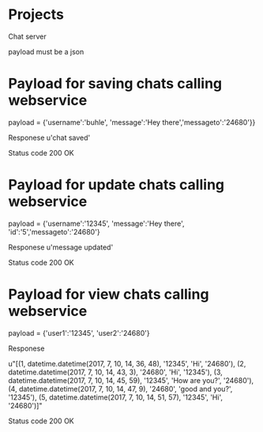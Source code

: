 # Projects
Chat server

payload must be a json

# Payload for saving chats calling webservice

payload = {'username':'buhle', 'message':'Hey there','messageto':'24680'}}

Responese
u'chat saved'

Status code
200 OK

# Payload for update chats calling webservice

payload = {'username':'12345', 'message':'Hey there', 'id':'5','messageto':'24680'}

Responese
u'message updated'

Status code 
200 OK

# Payload for view chats calling webservice

payload = {'user1':'12345', 'user2':'24680'}

Responese

u"[(1, datetime.datetime(2017, 7, 10, 14, 36, 48), '12345', 'Hi', '24680'), (2, datetime.datetime(2017, 7, 10, 14, 43, 3), '24680', 'Hi', '12345'), (3, datetime.datetime(2017, 7, 10, 14, 45, 59), '12345', 'How are you?', '24680'), (4, datetime.datetime(2017, 7, 10, 14, 47, 9), '24680', 'good and you?', '12345'), (5, datetime.datetime(2017, 7, 10, 14, 51, 57), '12345', 'Hi', '24680')]"

Status code 
200 OK
